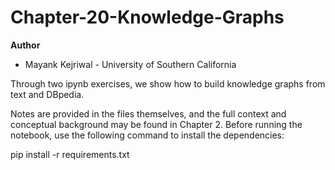 # Chapter-20-Knowledge-Graphs
**Author**
* Mayank Kejriwal - University of Southern California

Through two ipynb exercises, we show how to build knowledge graphs from text and DBpedia. 

Notes are provided in the files themselves, and the full context and conceptual background may be found in Chapter 2. Before running the notebook, use the following command to install the dependencies:

pip install -r requirements.txt
